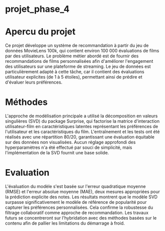 # projet_phase_4
# Apercu du projet
Ce projet développe un système de recommandation à partir du jeu de données MovieLens 100k, qui contient environ 100 000 évaluations de films par des utilisateurs. Le problème métier abordé est de fournir des recommandations de films personnalisées afin d'améliorer l'engagement des utilisateurs sur une plateforme de streaming. Le jeu de données est particulièrement adapté à cette tâche, car il contient des évaluations utilisateur explicites (de 1 à 5 étoiles), permettant ainsi de prédire et d'évaluer leurs préférences.
# Méthodes
L'approche de modélisation principale a utilisé la décomposition en valeurs singulières (SVD) du package Surprise, qui factorise la matrice d'interaction utilisateur-film en caractéristiques latentes représentant les préférences de l'utilisateur et les caractéristiques du film. L'entraînement et les tests ont été réalisés avec une répartition 80/20, garantissant une évaluation équitable sur des données non visualisées. Aucun réglage approfondi des hyperparamètres n'a été effectué par souci de simplicité, mais l'implémentation de la SVD fournit une base solide.
# Evaluation
L'évaluation du modèle s'est basée sur l'erreur quadratique moyenne (RMSE) et l'erreur absolue moyenne (MAE), deux mesures appropriées pour la prédiction explicite des notes.  Les résultats montrent que le modèle SVD surpasse significativement le modèle de référence de popularité pour capturer les préférences personnalisées. Cela confirme la robustesse du filtrage collaboratif comme approche de recommandation. Les travaux futurs se concentreront sur l'hybridation avec des méthodes basées sur le contenu afin de pallier les limitations du démarrage à froid.

